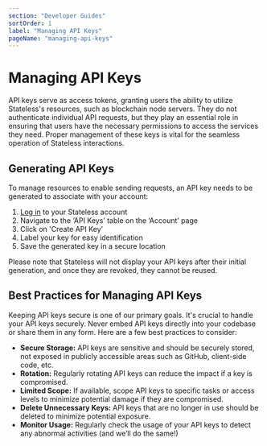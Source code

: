 ```yaml
---
section: "Developer Guides"
sortOrder: 1
label: "Managing API Keys"
pageName: "managing-api-keys"
---
```

# Managing API Keys

API keys serve as access tokens, granting users the ability to utilize
Stateless's resources, such as blockchain node servers. They do not
authenticate individual API requests, but they play an essential role in
ensuring that users have the necessary permissions to access the services they
need. Proper management of these keys is vital for the seamless operation of
Stateless interactions.

## Generating API Keys

To manage resources to enable sending requests, an API key needs to be
generated to associate with your account:

1. [Log in](https://app.stateless.solutions) to your Stateless account
2. Navigate to the ‘API Keys’ table on the ‘Account’ page
3. Click on 'Create API Key'
4. Label your key for easy identification
5. Save the generated key in a secure location

Please note that Stateless will not display your API keys after their initial
generation, and once they are revoked, they cannot be reused.

## Best Practices for Managing API Keys

Keeping API keys secure is one of our primary goals. It's crucial to handle
your API keys securely. Never embed API keys directly into your codebase or
share them in any form. Here are a few best practices to consider:&nbsp;  

- **Secure Storage:** API keys are sensitive and should be securely stored, not
  exposed in publicly accessible areas such as GitHub, client-side code, etc.
- **Rotation:** Regularly rotating API keys can reduce the impact if a key is
  compromised.
- **Limited Scope:** If available, scope API keys to specific tasks or access
  levels to minimize potential damage if they are compromised.
- **Delete Unnecessary Keys:** API keys that are no longer in use should be
  deleted to minimize potential exposure.
- **Monitor Usage:** Regularly check the usage of your API keys to detect any
  abnormal activities (and we’ll do the same!)
